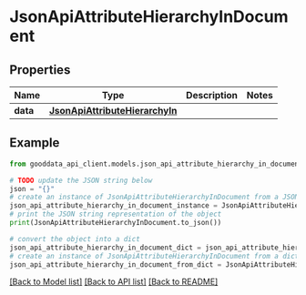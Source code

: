 # JsonApiAttributeHierarchyInDocument


## Properties

Name | Type | Description | Notes
------------ | ------------- | ------------- | -------------
**data** | [**JsonApiAttributeHierarchyIn**](JsonApiAttributeHierarchyIn.md) |  | 

## Example

```python
from gooddata_api_client.models.json_api_attribute_hierarchy_in_document import JsonApiAttributeHierarchyInDocument

# TODO update the JSON string below
json = "{}"
# create an instance of JsonApiAttributeHierarchyInDocument from a JSON string
json_api_attribute_hierarchy_in_document_instance = JsonApiAttributeHierarchyInDocument.from_json(json)
# print the JSON string representation of the object
print(JsonApiAttributeHierarchyInDocument.to_json())

# convert the object into a dict
json_api_attribute_hierarchy_in_document_dict = json_api_attribute_hierarchy_in_document_instance.to_dict()
# create an instance of JsonApiAttributeHierarchyInDocument from a dict
json_api_attribute_hierarchy_in_document_from_dict = JsonApiAttributeHierarchyInDocument.from_dict(json_api_attribute_hierarchy_in_document_dict)
```
[[Back to Model list]](../README.md#documentation-for-models) [[Back to API list]](../README.md#documentation-for-api-endpoints) [[Back to README]](../README.md)


